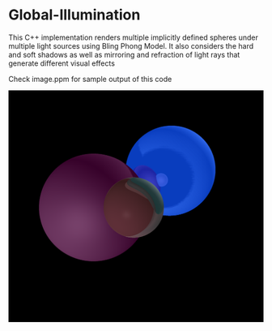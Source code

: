 # Global-Illumination
This C++ implementation renders multiple implicitly defined spheres under multiple light sources using Bling Phong Model. It also considers the hard and soft shadows as well as  mirroring and refraction of light rays that generate different visual effects


Check image.ppm for sample output of this code

![alt tag](https://github.com/aerolalit/Global-Illumination/blob/master/image.png)

